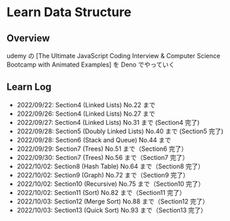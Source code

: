 # Learn Data Structure

## Overview

udemy の [The Ultimate JavaScript Coding Interview & Computer Science Bootcamp
with Animated Examples] を Deno でやっていく

## Learn Log

- 2022/09/22: Section4 (Linked Lists) No.22 まで
- 2022/09/26: Section4 (Linked Lists) No.27 まで
- 2022/09/27: Section4 (Linked Lists) No.31 まで (Section4 完了)
- 2022/09/28: Section5 (Doubly Linked Lists) No.40 まで (Section5 完了)
- 2022/09/28: Section6 (Stack and Queue) No.44 まで
- 2022/09/29: Section7 (Trees) No.51 まで（Section6 完了）
- 2022/09/30: Section7 (Trees) No.56 まで（Section7 完了）
- 2022/10/02: Section8 (Hash Table) No.64 まで（Section8 完了）
- 2022/10/02: Section9 (Graph) No.72 まで（Section9 完了）
- 2022/10/02: Section10 (Recursive) No.75 まで（Section10 完了）
- 2022/10/02: Section11 (Sort) No.82 まで（Section11 完了）
- 2022/10/03: Section12 (Merge Sort) No.88 まで（Section12 完了）
- 2022/10/03: Section13 (Quick Sort) No.93 まで（Section13 完了）
